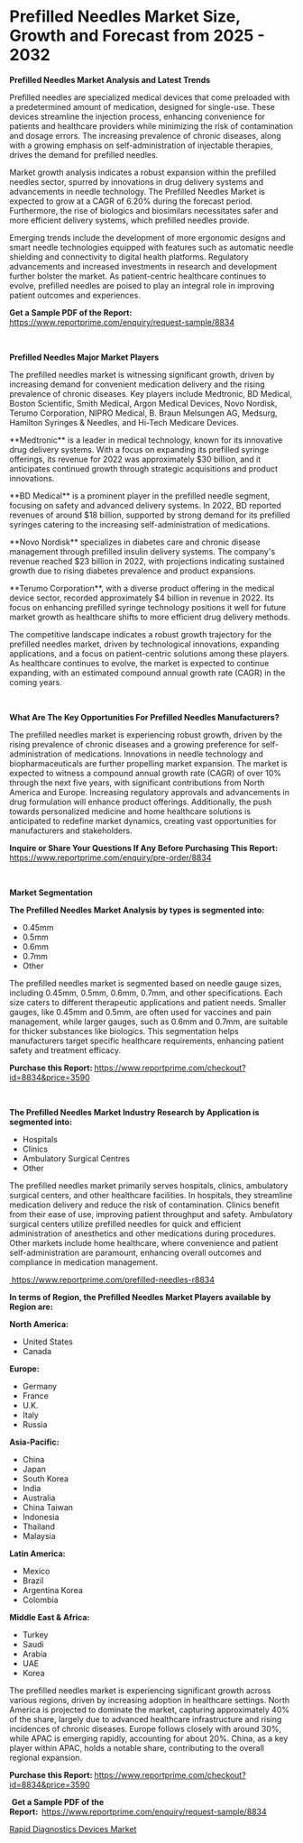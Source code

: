 <p><h1>Prefilled Needles Market Size, Growth and Forecast from 2025 - 2032</h1></p><p><strong>Prefilled Needles Market Analysis and Latest Trends</strong></p>
<p><p>Prefilled needles are specialized medical devices that come preloaded with a predetermined amount of medication, designed for single-use. These devices streamline the injection process, enhancing convenience for patients and healthcare providers while minimizing the risk of contamination and dosage errors. The increasing prevalence of chronic diseases, along with a growing emphasis on self-administration of injectable therapies, drives the demand for prefilled needles. </p><p>Market growth analysis indicates a robust expansion within the prefilled needles sector, spurred by innovations in drug delivery systems and advancements in needle technology. The Prefilled Needles Market is expected to grow at a CAGR of 6.20% during the forecast period. Furthermore, the rise of biologics and biosimilars necessitates safer and more efficient delivery systems, which prefilled needles provide. </p><p>Emerging trends include the development of more ergonomic designs and smart needle technologies equipped with features such as automatic needle shielding and connectivity to digital health platforms. Regulatory advancements and increased investments in research and development further bolster the market. As patient-centric healthcare continues to evolve, prefilled needles are poised to play an integral role in improving patient outcomes and experiences.</p></p>
<p><strong>Get a Sample PDF of the Report:&nbsp;</strong> <a href="https://www.reportprime.com/enquiry/request-sample/8834?utm_campaign=2253&utm_medium=2&utm_source=Github&utm_content=ia&utm_term=20032025&utm_id=prefilled-needles">https://www.reportprime.com/enquiry/request-sample/8834</a></p>
<p>&nbsp;</p>
<p><strong>Prefilled Needles Major Market Players</strong></p>
<p><p>The prefilled needles market is witnessing significant growth, driven by increasing demand for convenient medication delivery and the rising prevalence of chronic diseases. Key players include Medtronic, BD Medical, Boston Scientific, Smith Medical, Argon Medical Devices, Novo Nordisk, Terumo Corporation, NIPRO Medical, B. Braun Melsungen AG, Medsurg, Hamilton Syringes & Needles, and Hi-Tech Medicare Devices.</p><p>**Medtronic** is a leader in medical technology, known for its innovative drug delivery systems. With a focus on expanding its prefilled syringe offerings, its revenue for 2022 was approximately $30 billion, and it anticipates continued growth through strategic acquisitions and product innovations.</p><p>**BD Medical** is a prominent player in the prefilled needle segment, focusing on safety and advanced delivery systems. In 2022, BD reported revenues of around $18 billion, supported by strong demand for its prefilled syringes catering to the increasing self-administration of medications.</p><p>**Novo Nordisk** specializes in diabetes care and chronic disease management through prefilled insulin delivery systems. The company's revenue reached $23 billion in 2022, with projections indicating sustained growth due to rising diabetes prevalence and product expansions.</p><p>**Terumo Corporation**, with a diverse product offering in the medical device sector, recorded approximately $4 billion in revenue in 2022. Its focus on enhancing prefilled syringe technology positions it well for future market growth as healthcare shifts to more efficient drug delivery methods.</p><p>The competitive landscape indicates a robust growth trajectory for the prefilled needles market, driven by technological innovations, expanding applications, and a focus on patient-centric solutions among these players. As healthcare continues to evolve, the market is expected to continue expanding, with an estimated compound annual growth rate (CAGR) in the coming years.</p></p>
<p>&nbsp;</p>
<p><strong>What Are The Key Opportunities For Prefilled Needles Manufacturers?</strong></p>
<p><p>The prefilled needles market is experiencing robust growth, driven by the rising prevalence of chronic diseases and a growing preference for self-administration of medications. Innovations in needle technology and biopharmaceuticals are further propelling market expansion. The market is expected to witness a compound annual growth rate (CAGR) of over 10% through the next five years, with significant contributions from North America and Europe. Increasing regulatory approvals and advancements in drug formulation will enhance product offerings. Additionally, the push towards personalized medicine and home healthcare solutions is anticipated to redefine market dynamics, creating vast opportunities for manufacturers and stakeholders.</p></p>
<p><strong>Inquire or Share Your Questions If Any Before Purchasing This Report:</strong> <a href="https://www.reportprime.com/enquiry/pre-order/8834?utm_campaign=2253&utm_medium=2&utm_source=Github&utm_content=ia&utm_term=20032025&utm_id=prefilled-needles">https://www.reportprime.com/enquiry/pre-order/8834</a></p>
<p>&nbsp;</p>
<p><strong>Market Segmentation</strong></p>
<p><strong>The Prefilled Needles Market Analysis by types is segmented into:</strong></p>
<p><ul><li>0.45mm</li><li>0.5mm</li><li>0.6mm</li><li>0.7mm</li><li>Other</li></ul></p>
<p><p>The prefilled needles market is segmented based on needle gauge sizes, including 0.45mm, 0.5mm, 0.6mm, 0.7mm, and other specifications. Each size caters to different therapeutic applications and patient needs. Smaller gauges, like 0.45mm and 0.5mm, are often used for vaccines and pain management, while larger gauges, such as 0.6mm and 0.7mm, are suitable for thicker substances like biologics. This segmentation helps manufacturers target specific healthcare requirements, enhancing patient safety and treatment efficacy.</p></p>
<p><strong>Purchase this Report:&nbsp;</strong><a href="https://www.reportprime.com/checkout?id=8834&price=3590&utm_campaign=2253&utm_medium=2&utm_source=Github&utm_content=ia&utm_term=20032025&utm_id=prefilled-needles">https://www.reportprime.com/checkout?id=8834&price=3590</a></p>
<p>&nbsp;</p>
<p><strong>The Prefilled Needles Market Industry Research by Application is segmented into:</strong></p>
<p><ul><li>Hospitals</li><li>Clinics</li><li>Ambulatory Surgical Centres</li><li>Other</li></ul></p>
<p><p>The prefilled needles market primarily serves hospitals, clinics, ambulatory surgical centers, and other healthcare facilities. In hospitals, they streamline medication delivery and reduce the risk of contamination. Clinics benefit from their ease of use, improving patient throughput and safety. Ambulatory surgical centers utilize prefilled needles for quick and efficient administration of anesthetics and other medications during procedures. Other markets include home healthcare, where convenience and patient self-administration are paramount, enhancing overall outcomes and compliance in medication management.</p></p>
<p><a href="https://www.reportprime.com/prefilled-needles-r8834?utm_campaign=2253&utm_medium=2&utm_source=Github&utm_content=ia&utm_term=20032025&utm_id=prefilled-needles">&nbsp;https://www.reportprime.com/prefilled-needles-r8834</a></p>
<p><strong>In terms of Region, the Prefilled Needles Market Players available by Region are:</strong></p>
<p>
    <p> <strong> North America: </strong>
        <ul>
            <li>United States</li>
            <li>Canada</li>
        </ul>
        </p> 
    <p> <strong> Europe: </strong>
        <ul>
            <li>Germany</li>
            <li>France</li>
            <li>U.K.</li>
            <li>Italy</li>
            <li>Russia</li>
        </ul>
        </p> 
    <p> <strong> Asia-Pacific: </strong>
        <ul>
            <li>China</li>
            <li>Japan</li>
            <li>South Korea</li>
            <li>India</li>
            <li>Australia</li>
            <li>China Taiwan</li>
            <li>Indonesia</li>
            <li>Thailand</li>
            <li>Malaysia</li>
        </ul>
        </p> 
    <p> <strong> Latin America: </strong>
        <ul>
            <li>Mexico</li>
            <li>Brazil</li>
            <li>Argentina Korea</li>
            <li>Colombia</li>
        </ul>
        </p> 
    <p> <strong> Middle East & Africa: </strong>
        <ul>
            <li>Turkey</li>
            <li>Saudi</li>
            <li>Arabia</li>
            <li>UAE</li>
            <li>Korea</li>
        </ul>
    </p>
    </p>
<p><p>The prefilled needles market is experiencing significant growth across various regions, driven by increasing adoption in healthcare settings. North America is projected to dominate the market, capturing approximately 40% of the share, largely due to advanced healthcare infrastructure and rising incidences of chronic diseases. Europe follows closely with around 30%, while APAC is emerging rapidly, accounting for about 20%. China, as a key player within APAC, holds a notable share, contributing to the overall regional expansion.</p></p>
<p><strong>Purchase this Report: </strong><a href="https://www.reportprime.com/checkout?id=8834&price=3590&utm_campaign=2253&utm_medium=2&utm_source=Github&utm_content=ia&utm_term=20032025&utm_id=prefilled-needles">https://www.reportprime.com/checkout?id=8834&price=3590</a></p>
<p>&nbsp;<strong>Get a Sample PDF of the Report:&nbsp;&nbsp;</strong><a href="https://www.reportprime.com/enquiry/request-sample/8834?utm_campaign=2253&utm_medium=2&utm_source=Github&utm_content=ia&utm_term=20032025&utm_id=prefilled-needles">https://www.reportprime.com/enquiry/request-sample/8834</a></p>
<p><strong></strong></p>
<p><p><a href="https://github.com/petbigbeepjn/Market-Research-Report-List-1/blob/main/rapid-diagnostics-devices-market.md?utm_campaign=2253&utm_medium=2&utm_source=Github&utm_content=ia&utm_term=20032025&utm_id=prefilled-needles">Rapid Diagnostics Devices Market</a></p></p>